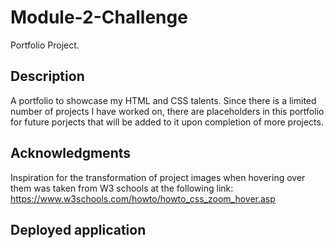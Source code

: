 # Module-2-Challenge
Portfolio Project.

## Description
A portfolio to showcase my HTML and CSS talents. Since there is a limited number of projects I have worked on, there are placeholders in this portfolio for future porjects that will be added to it upon completion of more projects. 

## Acknowledgments
Inspiration for the transformation of project images when hovering over them was taken from W3 schools at the following link: https://www.w3schools.com/howto/howto_css_zoom_hover.asp

## Deployed application
